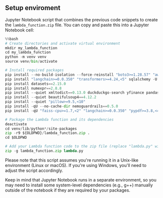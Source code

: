 ## Setup enviroment
Jupyter Notebook script that combines the previous code snippets to create the `lambda_function.zip` file. You can copy and paste this into a Jupyter Notebook cell:

```python
%%bash
# Create directories and activate virtual environment
mkdir my_lambda_function
cd my_lambda_function
python -m venv venv
source venv/bin/activate

# Install required packages
pip install --no-build-isolation --force-reinstall "boto3>=1.28.57" "awscli>=1.29.57" "botocore>=1.31.57"
pip install "langchain>=0.0.350" "transformers>=4.24,<5" sqlalchemy -U "faiss-cpu>=1.7,<2" "pypdf>=3.8,<4" pinecone-client==2.2.4 apache-beam==2.52. tiktoken==0.5.2 "ipywidgets>=7,<8" matplotlib==3.8.2 anthropic==0.9.0
pip install datasets==2.15.0
pip install numexpr==2.8.8
pip install --quiet xmltodict==0.13.0 duckduckgo-search yfinance pandas_datareader langchain_experimental pysqlite3 google-search-results
pip install --quiet beautifulsoup4==4.12.2
pip install --quiet "pillow>=9.5,<10"
pip install -qU --no-cache-dir nemoguardrails==0.5.0
pip install -qU "faiss-cpu>=1.7,<2" "langchain>=0.0.350" "pypdf>=3.8,<4" "ipywidgets>=7,<8"

# Package the Lambda function and its dependencies
deactivate
cd venv/lib/python*/site-packages
zip -r9 ${OLDPWD}/lambda_function.zip .
cd $OLDPWD

# Add your Lambda function code to the zip file (replace "lambda.py" with your actual Lambda function script)
zip -g lambda_function.zip lambda.py
```

Please note that this script assumes you're running it in a Unix-like environment (Linux or macOS). If you're using Windows, you'll need to adjust the script accordingly.

Keep in mind that Jupyter Notebook runs in a separate environment, so you may need to install some system-level dependencies (e.g., g++) manually outside of the notebook if they are required by your packages.